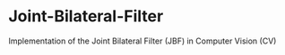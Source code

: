 # Joint-Bilateral-Filter
Implementation of the Joint Bilateral Filter (JBF) in Computer Vision (CV)
